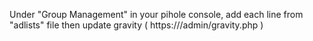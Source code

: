 Under "Group Management" in your pihole console, add each line from "adlists" file then update gravity ( https://<yourip>/admin/gravity.php )
